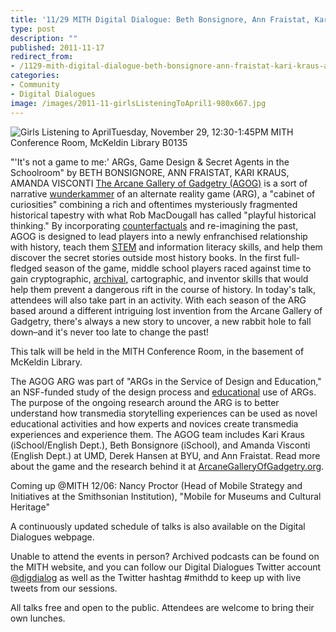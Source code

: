 ```yaml
---
title: '11/29 MITH Digital Dialogue: Beth Bonsignore, Ann Fraistat, Kari Kraus, Amanda Visconti, "''It''s not a game to me:'' ARGs, Game Design & Secret Agents in the Schoolroom"'
type: post
description: ""
published: 2011-11-17
redirect_from: 
- /1129-mith-digital-dialogue-beth-bonsignore-ann-fraistat-kari-kraus-amanda-visconti-its-not-a-game-to-me-args-game-design-secret-agents-in-the-schoolroom/
categories:
- Community
- Digital Dialogues
image: /images/2011-11-girlsListeningToApril1-980x667.jpg
---
```

![Girls Listening to April](/images/2011-11-girlsListeningToApril1-980x667.jpg)Tuesday, November 29, 12:30-1:45PM MITH Conference Room, McKeldin Library B0135

"'It's not a game to me:' ARGs, Game Design & Secret Agents in the Schoolroom" by BETH BONSIGNORE, ANN FRAISTAT, KARI KRAUS, AMANDA VISCONTI [The Arcane Gallery of Gadgetry (AGOG)](http://www.arcanegalleryofgadgetry.org/) is a sort of narrative [wunderkammer](http://jeresmith.com/portfolio/objects/object-wunderkammer.jpg) of an alternate reality game (ARG), a "cabinet of curiosities" combining a rich and oftentimes mysteriously fragmented historical tapestry with what Rob MacDougall has called "playful historical thinking." By incorporating [counterfactuals](http://www.colitz.com/site/0906/0906_view.html) and re-imagining the past, AGOG is designed to lead players into a newly enfranchised relationship with history, teach them [STEM](http://www.colitz.com/site/0901/0901_view.html) and information literacy skills, and help them discover the secret stories outside most history books. In the first full-fledged season of the game, middle school players raced against time to gain cryptographic, [archival](http://colitz.com/site/556248/556248.htm), cartographic, and inventor skills that would help them prevent a dangerous rift in the course of history. In today's talk, attendees will also take part in an activity. With each season of the ARG based around a different intriguing lost invention from the Arcane Gallery of Gadgetry, there's always a new story to uncover, a new rabbit hole to fall down–and it's never too late to change the past!

This talk will be held in the MITH Conference Room, in the basement of McKeldin Library.

The AGOG ARG was part of "ARGs in the Service of Design and Education," an NSF-funded study of the design process and [educational](http://www.colitz.com/site/1003/1003.html) use of ARGs. The purpose of the ongoing research around the ARG is to better understand how transmedia storytelling experiences can be used as novel educational activities and how experts and novices create transmedia experiences and experience them. The AGOG team includes Kari Kraus (iSchool/English Dept.), Beth Bonsignore (iSchool), and Amanda Visconti (English Dept.) at UMD, Derek Hansen at BYU, and Ann Fraistat. Read more about the game and the research behind it at [ArcaneGalleryOfGadgetry.org](http://www.arcanegalleryofgadgetry.org/).

Coming up @MITH 12/06: Nancy Proctor (Head of Mobile Strategy and Initiatives at the Smithsonian Institution), "Mobile for Museums and Cultural Heritage"

A continuously updated schedule of talks is also available on the Digital Dialogues webpage.

Unable to attend the events in person? Archived podcasts can be found on the MITH website, and you can follow our Digital Dialogues Twitter account [@digdialog](//twitter.com/digdialog) as well as the Twitter hashtag #mithdd to keep up with live tweets from our sessions.

All talks free and open to the public. Attendees are welcome to bring their own lunches.
